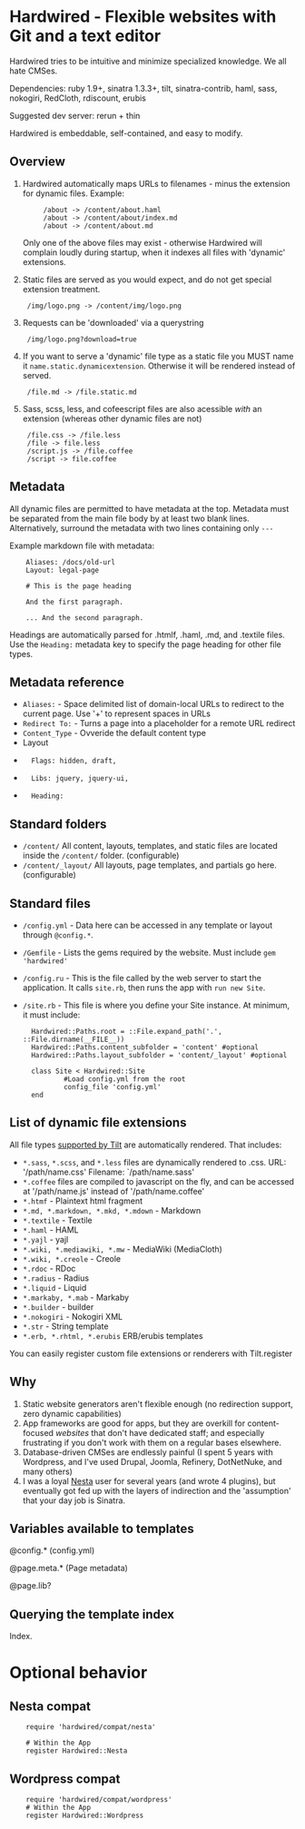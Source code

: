 # Hardwired - Flexible websites with Git and a text editor

Hardwired tries to be intuitive and minimize specialized knowledge. We all hate CMSes.

Dependencies: ruby 1.9+, sinatra 1.3.3+, tilt, sinatra-contrib, haml, sass, nokogiri, RedCloth, rdiscount, erubis

Suggested dev server: rerun + thin

Hardwired is embeddable, self-contained, and easy to modify.

## Overview

1. Hardwired automatically maps URLs to filenames - minus the extension for dynamic files. Example:

			/about -> /content/about.haml
			/about -> /content/about/index.md
			/about -> /content/about.md

	 Only one of the above files may exist - otherwise Hardwired will complain loudly during startup, when it indexes all files with 'dynamic' extensions.

2. Static files are served as you would expect, and do not get special extension treatment.

		/img/logo.png -> /content/img/logo.png

3. Requests can be 'downloaded' via a querystring

		/img/logo.png?download=true

4. If you want to serve a 'dynamic' file type as a static file you MUST name it `name.static.dynamicextension`. Otherwise it will be rendered instead of served.

		/file.md -> /file.static.md

5. Sass, scss, less, and cofeescript files are also acessible *with* an extension (whereas other dynamic files are not)

		/file.css -> /file.less
		/file -> file.less
		/script.js -> /file.coffee
		/script -> file.coffee

## Metadata

All dynamic files are permitted to have metadata at the top. Metadata must be separated from the main file body by at least two blank lines. Alternatively, surround the metadata with two lines containing only `---`

Example markdown file with metadata:

		Aliases: /docs/old-url
		Layout: legal-page

		# This is the page heading

		And the first paragraph.

		... And the second paragraph.


Headings are automatically parsed for .htmlf, .haml, .md, and .textile files. Use the `Heading:` metadata key to specify the page heading for other file types.

## Metadata reference


* `Aliases:` - Space delimited list of domain-local URLs to redirect to the current page. Use '+' to represent spaces in URLs
* `Redirect To:` - Turns a page into a placeholder for a remote URL redirect
* `Content_Type` - Ovveride the default content type
* Layout
*		Flags: hidden, draft, 
*		Libs: jquery, jquery-ui, 
*		Heading:


## Standard folders

* `/content/` All content, layouts, templates, and static files are located inside the `/content/` folder. (configurable)
* `/content/_layout/` All layouts, page templates, and partials go here. (configurable)

## Standard files

* `/config.yml` - Data here can be accessed in any template or layout through `@config.*`.
* `/Gemfile` - Lists the gems required by the website. Must include `gem 'hardwired'`
* `/config.ru` - This is the file called by the web server to start the application. It calls `site.rb`, then runs the app with `run new Site`.
* `/site.rb` - This file is where you define your Site instance. At minimum, it must include:

		Hardwired::Paths.root = ::File.expand_path('.', ::File.dirname(__FILE__))
		Hardwired::Paths.content_subfolder = 'content' #optional
		Hardwired::Paths.layout_subfolder = 'content/_layout' #optional

		class Site < Hardwired::Site
				#Load config.yml from the root
				config_file 'config.yml'
		end

## List of dynamic file extensions

All file types [supported by Tilt](https://github.com/rtomayko/tilt/blob/master/lib/tilt.rb) are automatically rendered. That includes:


* `*.sass`, `*.scss`, and `*.less` files are dynamically rendered to .css. URL: '/path/name.css' Filename: `/path/name.sass'
* `*.coffee` files are compiled to javascript on the fly, and can be accessed at '/path/name.js' instead of '/path/name.coffee'
* `*.htmf` - Plaintext html fragment
* `*.md, *.markdown, *.mkd, *.mdown` - Markdown
* `*.textile` - Textile
* `*.haml` - HAML
* `*.yajl` - yajl
* `*.wiki, *.mediawiki, *.mw` - MediaWiki (MediaCloth)
* `*.wiki, *.creole` - Creole
* `*.rdoc` - RDoc
* `*.radius` - Radius
* `*.liquid` - Liquid
* `*.markaby, *.mab` - Markaby
* `*.builder` - builder
* `*.nokogiri` - Nokogiri XML
* `*.str` - String template
* `*.erb, *.rhtml, *.erubis` ERB/erubis templates

You can easily register custom file extensions or renderers with Tilt.register


## Why

1. Static website generators aren't flexible enough (no redirection support, zero dynamic capabilities)
2. App frameworks are good for apps, but they are overkill for content-focused *websites* that don't have dedicated staff; and especially frustrating if you don't work with them on a regular bases elsewhere.
3. Database-driven CMSes are endlessly painful (I spent 5 years with Wordpress, and I've used Drupal, Joomla, Refinery, DotNetNuke, and many others)
4. I was a loyal [Nesta](http://nestacms.com) user for several years (and wrote 4 plugins), but eventually got fed up with the layers of indirection and the 'assumption' that your day job is Sinatra.




## Variables available to templates

@config.* (config.yml)

@page.meta.* (Page metadata)

@page.lib?

## Querying the template index

Index.

# Optional behavior

## Nesta compat

		require 'hardwired/compat/nesta'

		# Within the App
		register Hardwired::Nesta

## Wordpress compat


		require 'hardwired/compat/wordpress'
		# Within the App
		register Hardwired::Wordpress

